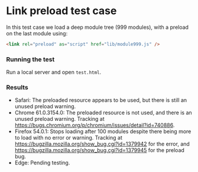 # Link preload test case

In this test case we load a deep module tree (999 modules), with a preload on the last module using:

```html
<link rel="preload" as="script" href="lib/module999.js" />
```

### Running the test

Run a local server and open `test.html`.

### Results

* Safari: The preloaded resource appears to be used, but there is still an unused preload warning.
* Chrome 61.0.3154.0: The preloaded resource is not used, and there is an unused preload warning. Tracking at https://bugs.chromium.org/p/chromium/issues/detail?id=740886.
* Firefox 54.0.1: Stops loading after 100 modules despite there being more to load with no error or warning. Tracking at https://bugzilla.mozilla.org/show_bug.cgi?id=1379942 for the error, and https://bugzilla.mozilla.org/show_bug.cgi?id=1379945 for the preload bug.
* Edge: Pending testing.

